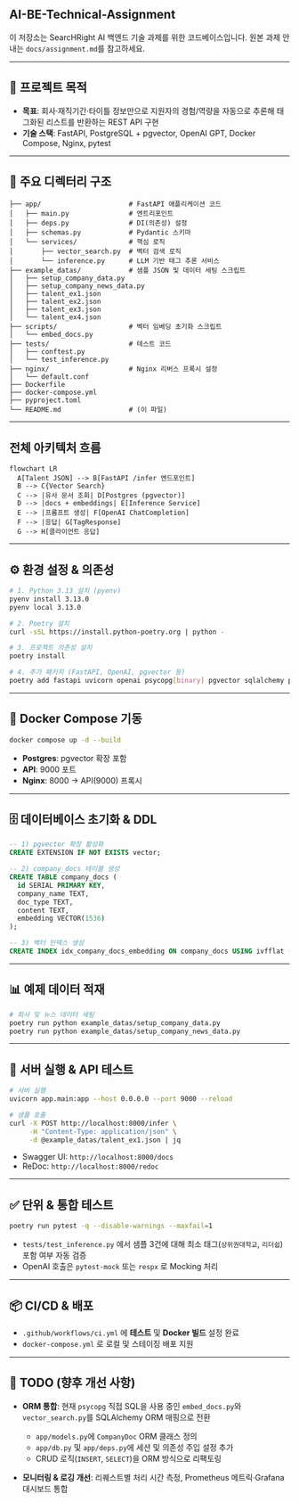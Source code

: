 ## AI-BE-Technical-Assignment

이 저장소는 SearcHRight AI 백엔드 기술 과제를 위한 코드베이스입니다.
원본 과제 안내는 `docs/assignment.md`를 참고하세요.

---

## 🚀 프로젝트 목적

* **목표**: 회사·재직기간·타이틀 정보만으로 지원자의 경험/역량을 자동으로 추론해 태그화된 리스트를 반환하는 REST API 구현
* **기술 스택**: FastAPI, PostgreSQL + pgvector, OpenAI GPT, Docker Compose, Nginx, pytest

---

## 📂 주요 디렉터리 구조

```
├── app/                      # FastAPI 애플리케이션 코드
│   ├── main.py               # 엔트리포인트
│   ├── deps.py               # DI(의존성) 설정
│   ├── schemas.py            # Pydantic 스키마
│   └── services/             # 핵심 로직
│       ├── vector_search.py  # 벡터 검색 로직
│       └── inference.py      # LLM 기반 태그 추론 서비스
├── example_datas/            # 샘플 JSON 및 데이터 세팅 스크립트
│   ├── setup_company_data.py
│   ├── setup_company_news_data.py
│   ├── talent_ex1.json
│   ├── talent_ex2.json
│   ├── talent_ex3.json
│   └── talent_ex4.json
├── scripts/                  # 벡터 임베딩 초기화 스크립트
│   └── embed_docs.py
├── tests/                    # 테스트 코드
│   ├── conftest.py
│   └── test_inference.py
├── nginx/                    # Nginx 리버스 프록시 설정
│   └── default.conf
├── Dockerfile
├── docker-compose.yml
├── pyproject.toml
└── README.md                 # (이 파일)
```

---

## 전체 아키텍처 흐름

```mermaid
flowchart LR
  A[Talent JSON] --> B[FastAPI /infer 엔드포인트]
  B --> C{Vector Search}
  C --> |유사 문서 조회| D[Postgres (pgvector)]
  D --> |docs + embeddings| E[Inference Service]
  E --> |프롬프트 생성| F[OpenAI ChatCompletion]
  F --> |응답| G[TagResponse]
  G --> H[클라이언트 응답]
```

---

## ⚙️ 환경 설정 & 의존성

```bash
# 1. Python 3.13 설치 (pyenv)
pyenv install 3.13.0
pyenv local 3.13.0

# 2. Poetry 설치
curl -sSL https://install.python-poetry.org | python -

# 3. 프로젝트 의존성 설치
poetry install

# 4. 추가 패키지 (FastAPI, OpenAI, pgvector 등)
poetry add fastapi uvicorn openai psycopg[binary] pgvector sqlalchemy pytest pytest-asyncio httpx pytest-mock respx
```

---

## 🐳 Docker Compose 기동

```bash
docker compose up -d --build
```

* **Postgres**: pgvector 확장 포함
* **API**: 9000 포트
* **Nginx**: 8000 → API(9000) 프록시

---

## 🗄️ 데이터베이스 초기화 & DDL

```sql
-- 1) pgvector 확장 활성화
CREATE EXTENSION IF NOT EXISTS vector;

-- 2) company_docs 테이블 생성
CREATE TABLE company_docs (
  id SERIAL PRIMARY KEY,
  company_name TEXT,
  doc_type TEXT,
  content TEXT,
  embedding VECTOR(1536)
);

-- 3) 벡터 인덱스 생성
CREATE INDEX idx_company_docs_embedding ON company_docs USING ivfflat (embedding vector_cosine_ops);
```

---

## 📊 예제 데이터 적재

```bash
# 회사 및 뉴스 데이터 세팅
poetry run python example_datas/setup_company_data.py
poetry run python example_datas/setup_company_news_data.py
```

---

## 🚀 서버 실행 & API 테스트

```bash
# 서버 실행
uvicorn app.main:app --host 0.0.0.0 --port 9000 --reload

# 샘플 호출
curl -X POST http://localhost:8000/infer \
     -H "Content-Type: application/json" \
     -d @example_datas/talent_ex1.json | jq
```

* Swagger UI: `http://localhost:8000/docs`
* ReDoc:        `http://localhost:8000/redoc`

---

## ✅ 단위 & 통합 테스트

```bash
poetry run pytest -q --disable-warnings --maxfail=1
```

* `tests/test_inference.py` 에서 샘플 3건에 대해 최소 태그(`상위권대학교`, `리더쉽`) 포함 여부 자동 검증
* OpenAI 호출은 `pytest-mock` 또는 `respx` 로 Mocking 처리

---

## 📦 CI/CD & 배포

* `.github/workflows/ci.yml` 에 **테스트** 및 **Docker 빌드** 설정 완료
* `docker-compose.yml` 로 로컬 및 스테이징 배포 지원

---

## 🚧 TODO (향후 개선 사항)

* **ORM 통합**: 현재 `psycopg` 직접 SQL을 사용 중인 `embed_docs.py`와 `vector_search.py`를 SQLAlchemy ORM 매핑으로 전환

  * `app/models.py`에 `CompanyDoc` ORM 클래스 정의
  * `app/db.py` 및 `app/deps.py`에 세션 및 의존성 주입 설정 추가
  * CRUD 로직(`INSERT`, `SELECT`)을 ORM 방식으로 리팩토링
* **모니터링 & 로깅 개선**: 리퀘스트별 처리 시간 측정, Prometheus 메트릭·Grafana 대시보드 통합

